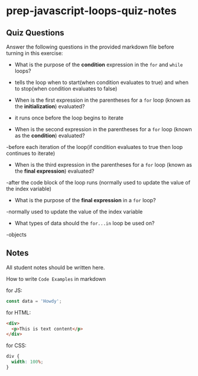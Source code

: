 # prep-javascript-loops-quiz-notes

## Quiz Questions

Answer the following questions in the provided markdown file before turning in this exercise:

- What is the purpose of the **condition** expression in the `for` and `while` loops?

- tells the loop when to start(when condition evaluates to true) and when to stop(when condition evaluates to false)

- When is the first expression in the parentheses for a `for` loop (known as the **initialization**) evaluated?

- it runs once before the loop begins to iterate

- When is the second expression in the parentheses for a `for` loop (known as the **condition**) evaluated?

-before each iteration of the loop(if condition evaluates to true then loop continues to iterate)

- When is the third expression in the parentheses for a `for` loop (known as the **final expression**) evaluated?

-after the code block of the loop runs (normally used to update the value of the index variable)

- What is the purpose of the **final expression** in a `for` loop?

-normally used to update the value of the index variable

- What types of data should the `for...in` loop be used on?

-objects

## Notes

All student notes should be written here.

How to write `Code Examples` in markdown

for JS:

```javascript
const data = 'Howdy';
```

for HTML:

```html
<div>
  <p>This is text content</p>
</div>
```

for CSS:

```css
div {
  width: 100%;
}
```
